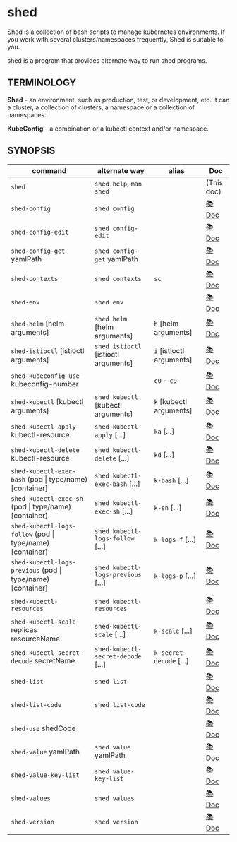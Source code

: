 # shed

Shed is a collection of bash scripts to manage kubernetes environments. If you work with several clusters/namespaces frequently, Shed is suitable to you.

shed is a program that provides alternate way to run shed programs.

## TERMINOLOGY

**Shed** - an environment, such as production, test, or development, etc. It can a cluster, a collection of clusters, a namespace or a collection of namespaces.

**KubeConfig** - a combination or a kubectl context and/or namespace.

## SYNOPSIS

| command                                                     | alternate way                        | alias                        | Doc                                    |
| ----------------------------------------------------------- | ------------------------------------ | ---------------------------- | -------------------------------------- |
| `shed`                                                      | `shed help`, `man shed`              |                              | (This doc)                             |
| `shed-config`                                               | `shed config`                        |                              | [📚 Doc](shed-config.md)                |
| `shed-config-edit`                                          | `shed config-edit`                   |                              | [📚 Doc](shed-config-edit.md)           |
| `shed-config-get` yamlPath                                  | `shed config-get` yamlPath           |                              | [📚 Doc](shed-config-get.md)            |
| `shed-contexts`                                             | `shed contexts`                      | `sc`                         | [📚 Doc](shed-contexts.md)              |
| `shed-env`                                                  | `shed env`                           |                              | [📚 Doc](shed-env.md)                   |
| `shed-helm` [helm arguments]                                | `shed helm` [helm arguments]         | `h` [helm arguments]         | [📚 Doc](shed-helm.md)                  |
| `shed-istioctl` [istioctl arguments]                        | `shed istioctl` [istioctl arguments] | `i` [istioctl arguments]     | [📚 Doc](shed-istioctl.md)              |
| `shed-kubeconfig-use` kubeconfig-number                     |                                      | `c0` - `c9`                  | [📚 Doc](shed-kubeconfig-use.md)        |
| `shed-kubectl` [kubectl arguments]                          | `shed kubectl` [kubectl arguments]   | `k` [kubectl arguments]      | [📚 Doc](shed-kubectl.md)               |
| `shed-kubectl-apply` kubectl-resource                       | `shed kubectl-apply` [...]           | `ka` [...]                   | [📚 Doc](shed-kubectl-apply.md)         |
| `shed-kubectl-delete` kubectl-resource                      | `shed kubectl-delete` [...]          | `kd` [...]                   | [📚 Doc](shed-kubectl-delete.md)        |
| `shed-kubectl-exec-bash` (pod \| type/name) [container]     | `shed kubectl-exec-bash` [...]       | `k-bash` [...]               | [📚 Doc](shed-kubectl-exec-bash.md)     |
| `shed-kubectl-exec-sh` (pod \| type/name) [container]       | `shed kubectl-exec-sh` [...]         | `k-sh` [...]                 | [📚 Doc](shed-kubectl-exec-sh.md)       |
| `shed-kubectl-logs-follow` (pod \| type/name) [container]   | `shed kubectl-logs-follow` [...]     | `k-logs-f` [...]             | [📚 Doc](shed-kubectl-logs-follow.md)   |
| `shed-kubectl-logs-previous` (pod \| type/name) [container] | `shed kubectl-logs-previous` [...]   | `k-logs-p` [...]             | [📚 Doc](shed-kubectl-logs-previous.md) |
| `shed-kubectl-resources`                                    | `shed kubectl-resources`             |                              | [📚 Doc](shed-kubectl-resources.md)     |
| `shed-kubectl-scale` replicas resourceName                  | `shed-kubectl-scale` [...]           | `k-scale` [...]              | [📚 Doc](shed-kubectl-scale.md)         |
| `shed-kubectl-secret-decode` secretName                     | `shed-kubectl-secret-decode` [...]   | `k-secret-decode` [...]      | [📚 Doc](shed-kubectl-secret-decode.md) |
| `shed-list`                                                 | `shed list`                          |                              | [📚 Doc](shed-list.md)                  |
| `shed-list-code`                                            | `shed list-code`                     |                              | [📚 Doc](shed-list-code.md)             |
| `shed-use` shedCode                                         |                                      |                              | [📚 Doc](shed-use.md)                   |
| `shed-value` yamlPath                                       | `shed value` yamlPath                |                              | [📚 Doc](shed-value.md)                 |
| `shed-value-key-list`                                       | `shed value-key-list`                |                              | [📚 Doc](shed-value-key-list.md)        |
| `shed-values`                                               | `shed values`                        |                              | [📚 Doc](shed-values.md)                |
| `shed-version`                                              | `shed version`                       |                              | [📚 Doc](shed-version.md)               |

